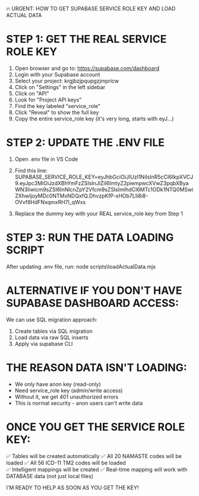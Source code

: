 🔥 URGENT: HOW TO GET SUPABASE SERVICE ROLE KEY AND LOAD ACTUAL DATA

STEP 1: GET THE REAL SERVICE ROLE KEY
=====================================
1. Open browser and go to: https://supabase.com/dashboard
2. Login with your Supabase account
3. Select your project: krgjbzjpqupgzjmpricw
4. Click on "Settings" in the left sidebar
5. Click on "API" 
6. Look for "Project API keys"
7. Find the key labeled "service_role" 
8. Click "Reveal" to show the full key
9. Copy the entire service_role key (it's very long, starts with eyJ...)

STEP 2: UPDATE THE .ENV FILE
============================
1. Open .env file in VS Code
2. Find this line:
   SUPABASE_SERVICE_ROLE_KEY=eyJhbGciOiJIUzI1NiIsInR5cCI6IkpXVCJ9.eyJpc3MiOiJzdXBhYmFzZSIsInJlZiI6ImtyZ2piempwcXVwZ3pqbXByaWN3Iiwicm9sZSI6InNlcnZpY2Vfcm9sZSIsImlhdCI6MTc1ODk1NTQ0MSwiZXhwIjoyMDc0NTMxNDQxfQ.DhvzpKfP-xHOb7LIi8i8-OVvf8HdFNxqmxRH7l_qWxs

3. Replace the dummy key with your REAL service_role key from Step 1

STEP 3: RUN THE DATA LOADING SCRIPT
===================================
After updating .env file, run:
   node scripts\loadActualData.mjs

ALTERNATIVE IF YOU DON'T HAVE SUPABASE DASHBOARD ACCESS:
========================================================
We can use SQL migration approach:
1. Create tables via SQL migration
2. Load data via raw SQL inserts
3. Apply via supabase CLI

THE REASON DATA ISN'T LOADING:
==============================
- We only have anon key (read-only)
- Need service_role key (admin/write access)
- Without it, we get 401 unauthorized errors
- This is normal security - anon users can't write data

ONCE YOU GET THE SERVICE ROLE KEY:
==================================
✅ Tables will be created automatically
✅ All 20 NAMASTE codes will be loaded
✅ All 56 ICD-11 TM2 codes will be loaded  
✅ Intelligent mappings will be created
✅ Real-time mapping will work with DATABASE data (not just local files)

I'M READY TO HELP AS SOON AS YOU GET THE KEY!